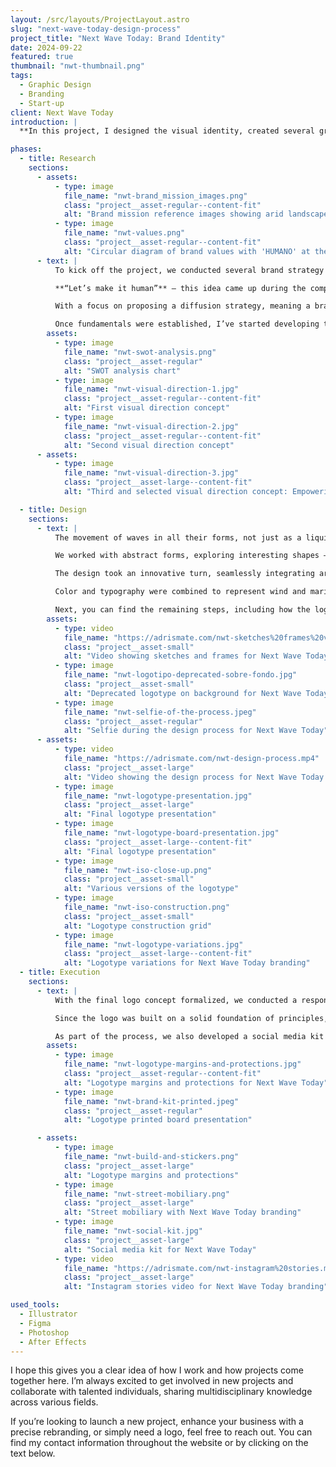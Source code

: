 ```yaml
---
layout: /src/layouts/ProjectLayout.astro
slug: "next-wave-today-design-process"
project_title: "Next Wave Today: Brand Identity"
date: 2024-09-22
featured: true
thumbnail: "nwt-thumbnail.png"
tags:
  - Graphic Design
  - Branding
  - Start-up
client: Next Wave Today
introduction: |
  **In this project, I designed the visual identity, created several graphic applications, and developed a comprehensive style guide for the Next Wave Today brand. This tech startup aims to promote and implement learning about both current and emerging technologies for everyone. I also had the privilege of collaborating with Albert González, a renowned Creative Director known for his work in photography and video, throughout this journey.**

phases:
  - title: Research
    sections:
      - assets:
          - type: image
            file_name: "nwt-brand_mission_images.png"
            class: "project__asset-regular--content-fit"
            alt: "Brand mission reference images showing arid landscapes, waves, and natural forms"
          - type: image
            file_name: "nwt-values.png"
            class: "project__asset-regular--content-fit"
            alt: "Circular diagram of brand values with 'HUMANO' at the center"
      - text: |
          To kick off the project, we conducted several brand strategy and brainstorming sessions. Since the client had already provided the brand name, we worked from a base that included a concept map, a list of keywords, three user personas, and, in that order, the brand’s personality and values.

          **“Let’s make it human”** — this idea came up during the competitive analysis. The competition was aggressive and overwhelming, generating a lot of noise. To break away from that, we decided to shift our approach by placing the user at the center of our decisions.

          With a focus on proposing a diffusion strategy, meaning a brand message strong enough to stand out in the market, a SWOT analysis was conducted.

          Once fundamentals were established, I’ve started developing three different visual directions with different core values. “Empowering Tomorrow’s Minds” in warm orange tones, was selected as the rule concept for the rest of the project. Logotypes are always a crucial part of a brand identity project since multiple values are arranged in one single symbol. Part of the challenge was the 3 words of the naming getting mixed together with it. But not impossible.
        assets:
          - type: image
            file_name: "nwt-swot-analysis.png"
            class: "project__asset-regular"
            alt: "SWOT analysis chart"
          - type: image
            file_name: "nwt-visual-direction-1.jpg"
            class: "project__asset-regular--content-fit"
            alt: "First visual direction concept"
          - type: image
            file_name: "nwt-visual-direction-2.jpg"
            class: "project__asset-regular--content-fit"
            alt: "Second visual direction concept"
      - assets:
          - type: image
            file_name: "nwt-visual-direction-3.jpg"
            class: "project__asset-large--content-fit"
            alt: "Third and selected visual direction concept: Empowering Tomorrow’s Minds"

  - title: Design
    sections:
      - text: |
          The movement of waves in all their forms, not just as a liquid, but also how they form, behave in different environments, and exist in other states, was studied to gain a deeper understanding of the abstract nature, part of the idea behind the phrase “next wave today”.

          We worked with abstract forms, exploring interesting shapes – wavy and curved rather than straight lines.

          The design took an innovative turn, seamlessly integrating artificial intelligence into our daily lives. This integration made it more relatable, personal, and accessible, eliminating the feeling of complexity or distance and bringing the future into the present.

          Color and typography were combined to represent wind and marine energy, which are still evident in the abstract and meticulously shaped forms of the rocks, maintaining that energetic wave. The warm yet vibrant orange, complemented by the horizon blue, along with the more neutral secondary colors, were carefully selected to represent the fusion of technology with extraordinary arid landscapes, brimming with energy.

          Next, you can find the remaining steps, including how the logotype appears in its various versions and how it’s relevant to both the real and digital worlds.
        assets:
          - type: video
            file_name: "https://adrismate.com/nwt-sketches%20frames%20video.m4v"
            class: "project__asset-small"
            alt: "Video showing sketches and frames for Next Wave Today branding process"
          - type: image
            file_name: "nwt-logotipo-deprecated-sobre-fondo.jpg"
            class: "project__asset-small"
            alt: "Deprecated logotype on background for Next Wave Today"
          - type: image
            file_name: "nwt-selfie-of-the-process.jpeg"
            class: "project__asset-regular"
            alt: "Selfie during the design process for Next Wave Today"
      - assets:
          - type: video
            file_name: "https://adrismate.com/nwt-design-process.mp4"
            class: "project__asset-large"
            alt: "Video showing the design process for Next Wave Today logotype"
          - type: image
            file_name: "nwt-logotype-presentation.jpg"
            class: "project__asset-large"
            alt: "Final logotype presentation"
          - type: image
            file_name: "nwt-logotype-board-presentation.jpg"
            class: "project__asset-large--content-fit"
            alt: "Final logotype presentation"
          - type: image
            file_name: "nwt-iso-close-up.png"
            class: "project__asset-small"
            alt: "Various versions of the logotype"
          - type: image
            file_name: "nwt-iso-construction.png"
            class: "project__asset-small"
            alt: "Logotype construction grid"
          - type: image
            file_name: "nwt-logotype-variations.jpg"
            class: "project__asset-large--content-fit"
            alt: "Logotype variations for Next Wave Today branding"
  - title: Execution
    sections:
      - text: |
          With the final logo concept formalized, we conducted a responsive study to ensure it displayed well at any size and across all mediums, whether on paper or digital screens. As seen, the central axis lines posed a problem when the logo was significantly reduced, so an adaptation was made to prevent unwanted effects.

          Since the logo was built on a solid foundation of principles, its evolution into the final form allowed us to create an animated version (video) for a seamless and natural presentation.

          As part of the process, we also developed a social media kit for Instagram and X (Twitter). This included a series of templates for posts and a static version for stories, with an animated variant that allows for flexible information placement in a continuous loop. Profile pictures and headers for social media were also included.
        assets:
          - type: image
            file_name: "nwt-logotype-margins-and-protections.jpg"
            class: "project__asset-regular--content-fit"
            alt: "Logotype margins and protections for Next Wave Today"
          - type: image
            file_name: "nwt-brand-kit-printed.jpeg"
            class: "project__asset-regular"
            alt: "Logotype printed board presentation"

      - assets:
          - type: image
            file_name: "nwt-build-and-stickers.png"
            class: "project__asset-large"
            alt: "Logotype margins and protections"
          - type: image
            file_name: "nwt-street-mobiliary.png"
            class: "project__asset-large"
            alt: "Street mobiliary with Next Wave Today branding"
          - type: image
            file_name: "nwt-social-kit.jpg"
            class: "project__asset-large"
            alt: "Social media kit for Next Wave Today"
          - type: video
            file_name: "https://adrismate.com/nwt-instagram%20stories.mp4"
            class: "project__asset-large"
            alt: "Instagram stories video for Next Wave Today branding"

used_tools:
  - Illustrator
  - Figma
  - Photoshop
  - After Effects
---
```


I hope this gives you a clear idea of how I work and how projects come together here. I’m always excited to get involved in new projects and collaborate with talented individuals, sharing multidisciplinary knowledge across various fields.

If you’re looking to launch a new project, enhance your business with a precise rebranding, or simply need a logo, feel free to reach out. You can find my contact information throughout the website or by clicking on the text below.
